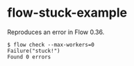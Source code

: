 # flow-stuck-example

Reproduces an error in Flow 0.36.

```
$ flow check --max-workers=0
Failure("stuck!")
Found 0 errors
```
